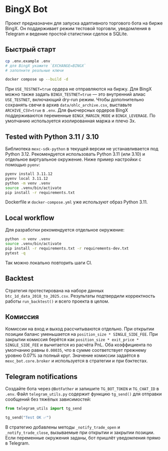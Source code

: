 # BingX Bot

Проект предназначен для запуска адаптивного торгового бота на бирже BingX. Он
поддерживает режим тестовой торговли, уведомления в Telegram и ведение простой
статистики сделок в SQLite.

## Быстрый старт

```bash
cp .env.example .env
# для BingX укажите `EXCHANGE=BINGX`
# заполните реальные ключи

docker compose up --build -d
```

При `USE_TESTNET=true` ордера не отправляются на биржу. Для BingX можно также
задать `BINGX_TESTNET=true` — это внутренний алиас `USE_TESTNET`, включающий
dry-run режим. Чтобы дополнительно сохранять свечи в архив `data/ohlc_archive.csv`,
выставьте `ARCHIVE_CSV=true` в `.env`.
Для фьючерсных ордеров BingX поддерживаются переменные `BINGX_MARGIN_MODE` и
`BINGX_LEVERAGE`. По умолчанию используется изолированная маржа и плечо 3x.

## Tested with Python 3.11 / 3.10

Библиотека `mexc-sdk-python` в текущей версии не устанавливается под Python 3.12. 
Рекомендуется использовать Python 3.11 (или 3.10) и отдельное виртуальное окружение. 
Ниже пример настройки с помощью `pyenv`:

```bash
pyenv install 3.11.12
pyenv local 3.11.12
python -m venv .venv
source .venv/bin/activate
pip install -r requirements.txt
```

Dockerfile и `docker-compose.yml` уже используют образ Python 3.11.

## Local workflow

Для разработки рекомендуется отдельное окружение:

```bash
python -m venv .venv
source .venv/bin/activate
pip install -r requirements.txt -r requirements-dev.txt
pytest -q
```

Так можно локально повторить шаги CI.

## Backtest

Стратегия протестирована на наборе данных `btc_1d_data_2018_to_2025.csv`. Результаты
подтвердили корректность работы `run_backtest()` и всего проекта в целом.

## Комиссия

Комиссии на вход и выход рассчитываются отдельно.
При открытии позиции баланс уменьшается на `position_size * SINGLE_SIDE_FEE`.
При закрытии комиссия берётся как `position_size * exit_price * SINGLE_SIDE_FEE` и
вычитается из расчёта PnL. Оба коэффициента по умолчанию равны `0.00035`,
что в сумме соответствует прежнему уровню 0.07% за полный круг.
Значение комиссии задаётся в `mexc_bot.core.broker` и используется в стратегии и при бэктестах.

## Telegram notifications

Создайте бота через `@BotFather` и запишите `TG_BOT_TOKEN` и `TG_CHAT_ID` в `.env`. Файл `telegram_utils.py` содержит функцию `tg_send()` для отправки сообщений без тяжёлых зависимостей:

```python
from telegram_utils import tg_send

tg_send("Test OK ✅")
```

В стратегию добавлены методы `_notify_trade_open` и `_notify_trade_close`, вызываемые при открытии и закрытии позиции. Если переменные окружения заданы, бот пришлёт уведомления прямо в Telegram.
